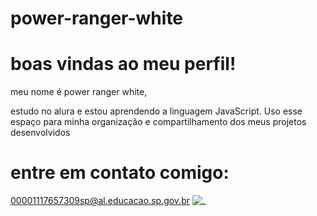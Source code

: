 # power-ranger-white

# boas vindas ao meu perfil!

meu nome é power ranger white, 

estudo no alura e estou aprendendo a linguagem JavaScript.
Uso esse espaço para minha organização e compartilhamento dos meus projetos desenvolvidos

# entre em contato comigo:

00001117657309sp@al.educacao.sp.gov.br
![_](https://media.giphy.com/media/kyLYXonQYYfwYDIeZl/giphy.gif?cid=82a1493bxbd9v2bh2cb8ne6r33jp2q8pah49egnb0a5c1qbn&ep=v1_gifs_trending&rid=giphy.gif&ct=g)
